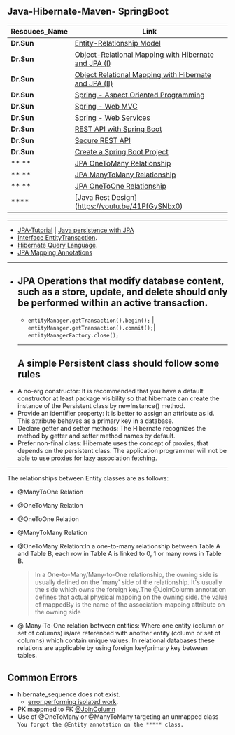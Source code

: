 ## Java-Hibernate-Maven- SpringBoot
Resouces_Name  |Link
--- |---
**Dr.Sun** |[Entity-Relationship Model](https://www.youtube.com/watch?v=gWm3lL7HZUg)
**Dr.Sun** |[Object-Relational Mapping with Hibernate and JPA (I)](https://www.youtube.com/watch?v=L91Lbinp_RU)
**Dr.Sun** |[Object Relational Mapping with Hibernate and JPA (II)](https://www.youtube.com/watch?v=KGM3LqDaO8s)
**Dr.Sun** |[Spring - Aspect Oriented Programming](https://www.youtube.com/watch?v=evjB-SXnZ78)
**Dr.Sun** |[Spring - Web MVC](https://www.youtube.com/watch?v=9_Dldx4fTpQ)
**Dr.Sun** |[Spring - Web Services](https://www.youtube.com/watch?v=srqJ5ujwsA4)
**Dr.Sun** |[REST API with Spring Boot](https://www.youtube.com/watch?v=EsLDbRbEcJU)
**Dr.Sun** |[Secure REST API](https://www.youtube.com/watch?v=V-iiEUsJpC0)
**Dr.Sun** |[Create a Spring Boot Project](https://csns.calstatela.edu/wiki/content/cysun/course_materials/cs5220/spring-boot-rest/)
** **      |[JPA OneToMany Relationship](https://youtu.be/qLAT48GP2xc)
** **      |[JPA ManyToMany Relationship ](https://youtu.be/fFeHwMKeHKc)
** **      |[JPA OneToOne Relationship](https://youtu.be/rY0MH-WUZVs)
****       |[Java Rest Design] (https://youtu.be/41PfGySNbx0)
---

* [JPA-Tutorial](https://github.com/RameshMF/JPA-Tutorial) |   [Java persistence with JPA](https://www.infoworld.com/article/3373652/java-persistence-with-jpa-and-hibernate-part-1-entities-and-relationships.html)
* [Interface EntityTransaction](https://www.objectdb.com/api/java/jpa/EntityTransaction).
* [Hibernate Query Language](https://www.tutorialspoint.com/hibernate/hibernate_query_language.htm).
* [JPA Mapping Annotations](https://www.javaguides.net/2018/11/all-jpa-annotations-mapping-annotations.html)
---

* JPA  Operations that modify database content, such as a store, update, and delete should only be performed within an active transaction.
  	---
  - `entityManager.getTransaction().begin();` | `entityManager.getTransaction().commit();`| `entityManagerFactory.close();`
  ---
  A simple Persistent class should follow some rules
  ----
* A no-arg constructor: It is recommended that you have a default constructor at least package visibility so that hibernate can create the   instance of the Persistent class by newInstance() method.
* Provide an identifier property: It is better to assign an attribute as id. This attribute behaves as a primary key in a database.
* Declare getter and setter methods: The Hibernate recognizes the method by getter and setter method names by default.
* Prefer non-final class: Hibernate uses the concept of proxies, that depends on the persistent class. The application programmer will not be able to use proxies for lazy association fetching.


---
   The relationships between Entity classes are as follows:

- @ManyToOne Relation
- @OneToMany Relation
- @OneToOne Relation
- @ManyToMany Relation

- @OneToMany Relation:In a one-to-many relationship between Table A and Table B, each row in Table A is linked to 0, 1 or many rows in Table B.
   > In a One-to-Many/Many-to-One relationship, the owning side is usually defined on the ‘many' side of the relationship. It's usually the side which owns the     foreign key.The @JoinColumn annotation defines that actual physical mapping on the owning side.
   >  the value of mappedBy is the name of the association-mapping attribute on the owning side



- @ Many-To-One relation between entities: Where one entity (column or set of columns) is/are referenced with another entity (column or set of columns) which contain unique values. In relational databases these relations are applicable by using foreign key/primary key between tables.








Common Errors
---
 * hibernate_sequence  does not exist. 
    * [error performing isolated work](https://coderanch.com/t/487173/databases/hibernate-sequence-exist).
 * PK mappmed to FK [@JoinColumn](https://stackoverflow.com/questions/11938253/whats-the-difference-between-joincolumn-and-mappedby-when-using-a-jpa-onetoma)
 * Use of @OneToMany or @ManyToMany targeting an unmapped class `You forgot the @Entity annotation on the ***** class.`
